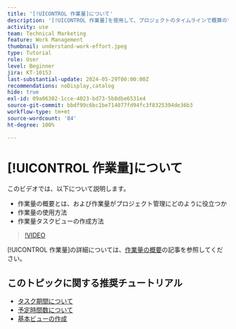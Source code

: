```yaml
---
title: '[!UICONTROL 作業量]について'
description: '[!UICONTROL 作業量]を使用して、プロジェクトのタイムラインで概算の予定時間数を見積もる方法を説明します。'
activity: use
team: Technical Marketing
feature: Work Management
thumbnail: understand-work-effort.jpeg
type: Tutorial
role: User
level: Beginner
jira: KT-10153
last-substantial-update: 2024-05-29T00:00:00Z
recommendations: noDisplay,catalog
hide: true
exl-id: 09a06302-1cce-4023-bd73-5b8dbe6531e4
source-git-commit: bbdf99c6bc1be714077fd94fc3f8325394de36b3
workflow-type: tm+mt
source-wordcount: '84'
ht-degree: 100%

---
```


# [!UICONTROL 作業量]について

このビデオでは、以下について説明します。

* 作業量の概要とは、および作業量がプロジェクト管理にどのように役立つか
* 作業量の使用方法
* 作業量タスクビューの作成方法

>[!VIDEO](https://video.tv.adobe.com/v/3429446/?quality=12&learn=on&enablevpops=1)

[!UICONTROL 作業量]の詳細については、[作業量の概要](https://experienceleague.adobe.com/docs/workfront/using/manage-work/tasks/task-information/work-effort.html?lang=ja)の記事を参照してください。

## このトピックに関する推奨チュートリアル

* [タスク期間について](/help/manage-work/tasks/understand-task-durations.md)
* [予定時間数について](/help/manage-work/tasks/understand-planned-hours.md)
* [基本ビューの作成](/help/reporting/basic-reporting/create-a-basic-view.md)
